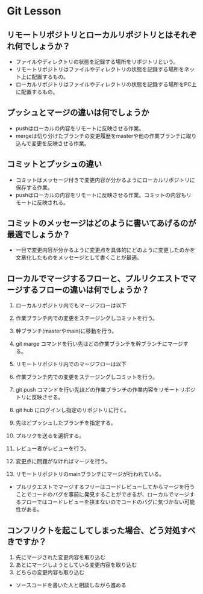 # Git Lesson

## リモートリポジトリとローカルリポジトリとはそれぞれ何でしょうか？

- ファイルやディレクトリの状態を記録する場所をリポジトリという。
- リモートリポジトリはファイルやディレクトリの状態を記録する場所をネット上に配置するもの。
- ローカルリポジトリはファイルやディレクトリの状態を記録する場所をPC上に配置するもの。

## プッシュとマージの違いは何でしょうか

- pushはローカルの内容をリモートに反映させる作業。
- mergeは切り分けたブランチの変更履歴をmasterや他の作業ブランチに取り込んで変更を反映させる作業。

## コミットとプッシュの違い

- コミットはメッセージ付きで変更内容が分かるようにローカルリポジトリに保存する作業。
- pushはローカルの内容をリモートに反映させる作業。コミットの内容もリモートに反映される。

## コミットのメッセージはどのように書いてあげるのが最適でしょうか？

- 一目で変更内容が分かるように変更点を具体的にどのように変更したのかを文章化したものをメッセージとして書くことが最適。

## ローカルでマージするフローと、プルリクエストでマージするフローの違いは何でしょうか？

1. ローカルリポジトリ内でもマージフローは以下
  1. 作業ブランチ内での変更をステージングしコミットを行う。
  1. 幹ブランチ(masterやmain)に移動を行う。
  1. git marge コマンドを行い先ほどの作業ブランチを幹ブランチにマージする。

1. リモートリポジトリ内でのマージフローは以下
  1. 作業ブランチ内での変更をステージングしコミットを行う。
  1. git push コマンドを行い先ほどの作業ブランチの作業内容をリモートリポジトリに反映させる。
  1. git hub にログインし指定のリポジトリに行く。
  1. 先ほどプッシュしたブランチを指定する。
  1. プルリクを送るを選択する。
  1. レビュー者がレビューを行う。
  1. 変更点に問題がなければマージを行う。
  1. リモートリポジトリのmainブランチにマージが行われている。
  
- プルリクエストでマージするフリーはコードレビューしてからマージを行うことでコードのバグを事前に発見することができるが、ローカルでマージするフローではコードレビューを挟まないのでコードのバグに気づかない可能性がある。

## コンフリクトを起こしてしまった場合、どう対処すべきですか？

1. 先にマージされた変更内容を取り込む
1. あとにマージしようとしている変更内容を取り込む
1. どちらの変更内容も取り込む

- ソースコードを書いた人と相談しながら進める


